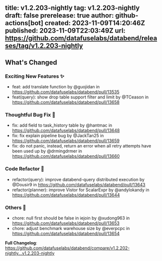 title:	v1.2.203-nightly
tag:	v1.2.203-nightly
draft:	false
prerelease:	true
author:	github-actions[bot]
created:	2023-11-09T14:20:46Z
published:	2023-11-09T22:03:49Z
url:	https://github.com/datafuselabs/databend/releases/tag/v1.2.203-nightly
--
<!-- Release notes generated using configuration in .github/release.yml at main -->

## What's Changed
### Exciting New Features ✨
* feat: add translate function by @guojidan in https://github.com/datafuselabs/databend/pull/13535
* feat(query): show drop table support filter and limit by @TCeason in https://github.com/datafuselabs/databend/pull/13658
### Thoughtful Bug Fix 🔧
* fix: add field to task_history table by @hantmac in https://github.com/datafuselabs/databend/pull/13648
* fix: fix explain pipeline bug by @JackTan25 in https://github.com/datafuselabs/databend/pull/13659
* fix: do not panic, instead, return an error when all retry attempts have been used up by @drmingdrmer in https://github.com/datafuselabs/databend/pull/13660
### Code Refactor 🎉
* refactor(query): improve databend-query distributed execution by @Dousir9 in https://github.com/datafuselabs/databend/pull/13643
* refactor(planner): improve Vistor for ScalarExpr by @andylokandy in https://github.com/datafuselabs/databend/pull/13644
### Others 📒
* chore: null first should be false in iejoin by @xudong963 in https://github.com/datafuselabs/databend/pull/13653
* chore: adjust benchmark warehouse size by @everpcpc in https://github.com/datafuselabs/databend/pull/13654


**Full Changelog**: https://github.com/datafuselabs/databend/compare/v1.2.202-nightly...v1.2.203-nightly
